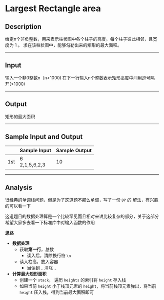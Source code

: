 # Largest Rectangle area

## Description

给定n个非负整数，用来表示柱状图中各个柱子的高度。每个柱子彼此相邻，且宽度为 1 。
求在该柱状图中，能够勾勒出来的矩形的最大面积。

---

## Input

输入一个非0整数n（n<1000)
在下一行输入n个整数表示矩形高度中间用逗号隔开(<1000)

---

## Output

矩形的最大面积

---

## Sample Input and Output

|     | Sample Input       | Sample Output |
|-----|--------------------|---------------|
| 1st | 6 <br> 2,1,5,6,2,3 | 10            |

---

## Analysis

很经典的单调栈问题，但是为了这道题不那么单调，写了一份 `DP` 的 [解法](largest_rectangle_area_dp.cpp)，有兴趣的可以看一下 

这道题目的数据处理算是一个比较罕见而且相对来讲比较复杂的部分，关于这部分希望大家多去看一下标准库中对输入函数的作用

**思路**

- **数据处理** 
  - 获取**第一行**，总数
    - 读入后，清除换行符 `\n`
  - 读入柱高，放入容器
    - 当读到 `,` 清除 `,`
- **计算最大矩形面积**
  - 创建一个 `stack`， 遍历 `heights` 的索引将 `height` 存入栈
  - 如果当前 `height` 小于栈顶元素的 `height`，将当前栈顶元素弹出，将当前 `height` 压入栈，得到当前最大面积即可